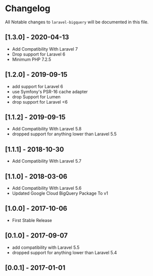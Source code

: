 # Changelog

All Notable changes to `laravel-bigquery` will be documented in this file.
## [1.3.0] - 2020-04-13
 - Add Compatibility With Laravel 7
 - Drop support for Laravel 6
 - Minimum PHP 7.2.5

## [1.2.0] - 2019-09-15
- add support for Laravel 6
- use Symfony's PSR-16 cache adapter
- drop Support for Lumen
- drop support for Laravel <6

## [1.1.2] - 2019-09-15
 - Add Compatibility With Laravel 5.8
 - dropped support for anything lower than Laravel 5.5

## [1.1.1] - 2018-10-30
 - Add Compatibility With Laravel 5.7

## [1.1.0] - 2018-03-06
 - Add Compatibility With Laravel 5.6
 - Updated Google Cloud BigQuery Package To v1

## [1.0.0] - 2017-10-06
 - First Stable Release

## [0.1.0] - 2017-09-07
 - add compatibility with Laravel 5.5
 - dropped support for anything lower than Laravel 5.4

## [0.0.1] - 2017-01-01
